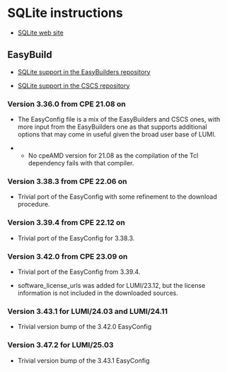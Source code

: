 # SQLite instructions

-   [SQLite web site](https://www.sqlite.org/)


## EasyBuild

-   [SQLite support in the EasyBuilders repository](https://github.com/easybuilders/easybuild-easyconfigs/tree/develop/easybuild/easyconfigs/s/SQLite)

-   [SQLite support in the CSCS repository](https://github.com/eth-cscs/production/tree/master/easybuild/easyconfigs/s/SQLite)


### Version 3.36.0 from CPE 21.08 on

-   The EasyConfig file is a mix of the EasyBuilders and CSCS ones,
    with more input from the EasyBuilders one as that supports additional
    options that may come in useful given the broad user base of LUMI.

-  * No cpeAMD version for 21.08 as the compilation of the Tcl dependency
    fails with that compiler.


### Version 3.38.3 from CPE 22.06 on

-   Trivial port of the EasyConfig with some refinement to the download procedure.


### Version 3.39.4 from CPE 22.12 on

-   Trivial port of the EasyConfig for 3.38.3.


### Version 3.42.0 from CPE 23.09 on

-   Trivial port of the EasyConfig from 3.39.4.

-   software_license_urls was added for LUMI/23.12, but the license information is not
    included in the downloaded sources.


### Version 3.43.1 for LUMI/24.03 and LUMI/24.11

-   Trivial version bump of the 3.42.0 EasyConfig

    
### Version 3.47.2 for LUMI/25.03

-   Trivial version bump of the 3.43.1 EasyConfig

